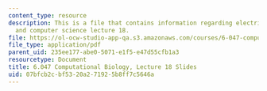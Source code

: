 ```yaml
---
content_type: resource
description: This is a file that contains information regarding electrical engineering
  and computer science lecture 18.
file: https://ol-ocw-studio-app-qa.s3.amazonaws.com/courses/6-047-computational-biology-fall-2015/07bfcb2cbf5320a271925b8ff7c5646a_MIT6_047F15_Lecture18.pdf
file_type: application/pdf
parent_uid: 235ee177-abe0-5071-e1f5-e47d55cfb1a3
resourcetype: Document
title: 6.047 Computational Biology, Lecture 18 Slides
uid: 07bfcb2c-bf53-20a2-7192-5b8ff7c5646a
---
```

